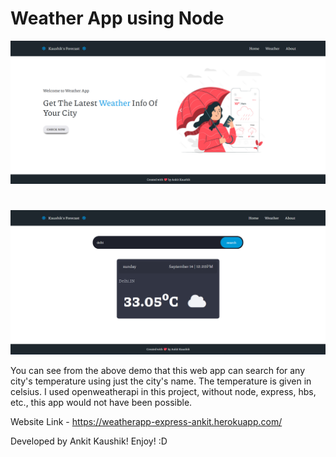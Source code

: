 # Weather App using Node

![App Screenshot](public/images/demo1.png)

#

![App Screenshot](public/images/demo2.png)

You can see from the above demo that this web app can search for any city's temperature using just the city's name. The temperature is given in celsius. I used openweatherapi in this project, without node, express, hbs, etc., this app would not have been possible. 

Website Link - https://weatherapp-express-ankit.herokuapp.com/

Developed by Ankit Kaushik! Enjoy! :D
